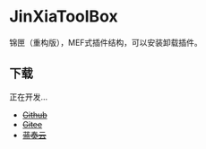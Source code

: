 # JinXiaToolBox
锦匣（重构版），MEF式插件结构，可以安装卸载插件。      


## 下载
正在开发...
- ~~[Github](https://github.com/tp1415926535/JinXiaToolBox/raw/main/%E9%94%A6%E5%8C%A3v1.0.0.0.zip)~~
- ~~[Gitee](https://gitee.com/tp1415926535/JinXiaToolBox/raw/main/%E9%94%A6%E5%8C%A3v1.0.0.0.zip)~~
- ~~[蓝奏云](https://wwp.lanzouw.com/iL8930dgkpid)~~
